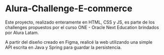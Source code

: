 # Alura-Challenge-E-commerce

Este proyecto, realizado enteramente en HTML, CSS y JS, es parte de los challenges propuestos por el curso ONE - Oracle Next Education brindados por Alura Latam.

A partir del diseño creado en Figma, realicé la web utilizando una simple API escrita en Java y Spring para guardar la persistencia.

